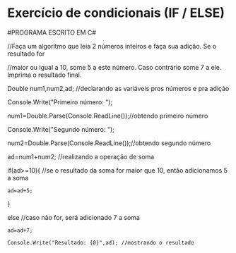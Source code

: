 # Exercício de condicionais (IF / ELSE)
#PROGRAMA ESCRITO EM C#

//Faça um algoritmo que leia 2 números inteiros e faça sua adição. Se o resultado for 

//maior ou igual a 10, some 5 a este número. Caso contrário some 7 a ele. Imprima o resultado final.


Double num1,num2,ad; //declarando as variáveis pros números e pra adição

Console.Write("Primeiro número: ");

num1=Double.Parse(Console.ReadLine());//obtendo primeiro número

Console.Write("Segundo número: ");

num2=Double.Parse(Console.ReadLine());//obtendo segundo número

ad=num1+num2; //realizando a operação de soma

if(ad>=10){ //se o resultado da soma for maior que 10, então adicionamos 5 a soma

    ad=ad+5;
    
}

else //caso não for, será adicionado 7 a soma

    ad=ad+7;
    
    Console.Write("Resultado: {0}",ad); //mostrando o resultado
    
